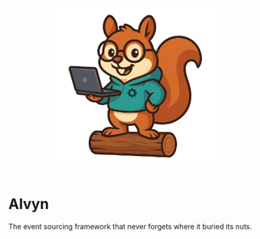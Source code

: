 <div align="center">
  <picture>
    <img alt="Alvyn" src="./logo.png" width="315">
  </picture>
</div>

<br>

# Alvyn
The event sourcing framework that never forgets where it buried its nuts.
